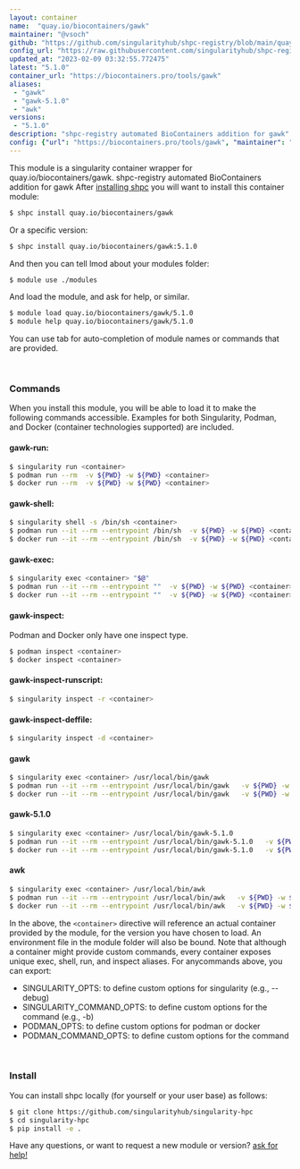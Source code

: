 ```yaml
---
layout: container
name:  "quay.io/biocontainers/gawk"
maintainer: "@vsoch"
github: "https://github.com/singularityhub/shpc-registry/blob/main/quay.io/biocontainers/gawk/container.yaml"
config_url: "https://raw.githubusercontent.com/singularityhub/shpc-registry/main/quay.io/biocontainers/gawk/container.yaml"
updated_at: "2023-02-09 03:32:55.772475"
latest: "5.1.0"
container_url: "https://biocontainers.pro/tools/gawk"
aliases:
 - "gawk"
 - "gawk-5.1.0"
 - "awk"
versions:
 - "5.1.0"
description: "shpc-registry automated BioContainers addition for gawk"
config: {"url": "https://biocontainers.pro/tools/gawk", "maintainer": "@vsoch", "description": "shpc-registry automated BioContainers addition for gawk", "latest": {"5.1.0": "sha256:9d300f3d0a35fb059e3952ce01b3b108d595d0a9e943f156dce7c078bb8617aa"}, "tags": {"5.1.0": "sha256:9d300f3d0a35fb059e3952ce01b3b108d595d0a9e943f156dce7c078bb8617aa"}, "docker": "quay.io/biocontainers/gawk", "aliases": {"gawk": "/usr/local/bin/gawk", "gawk-5.1.0": "/usr/local/bin/gawk-5.1.0", "awk": "/usr/local/bin/awk"}}
---
```


This module is a singularity container wrapper for quay.io/biocontainers/gawk.
shpc-registry automated BioContainers addition for gawk
After [installing shpc](#install) you will want to install this container module:


```bash
$ shpc install quay.io/biocontainers/gawk
```

Or a specific version:

```bash
$ shpc install quay.io/biocontainers/gawk:5.1.0
```

And then you can tell lmod about your modules folder:

```bash
$ module use ./modules
```

And load the module, and ask for help, or similar.

```bash
$ module load quay.io/biocontainers/gawk/5.1.0
$ module help quay.io/biocontainers/gawk/5.1.0
```

You can use tab for auto-completion of module names or commands that are provided.

<br>

### Commands

When you install this module, you will be able to load it to make the following commands accessible.
Examples for both Singularity, Podman, and Docker (container technologies supported) are included.

#### gawk-run:

```bash
$ singularity run <container>
$ podman run --rm  -v ${PWD} -w ${PWD} <container>
$ docker run --rm  -v ${PWD} -w ${PWD} <container>
```

#### gawk-shell:

```bash
$ singularity shell -s /bin/sh <container>
$ podman run --it --rm --entrypoint /bin/sh  -v ${PWD} -w ${PWD} <container>
$ docker run --it --rm --entrypoint /bin/sh  -v ${PWD} -w ${PWD} <container>
```

#### gawk-exec:

```bash
$ singularity exec <container> "$@"
$ podman run --it --rm --entrypoint ""  -v ${PWD} -w ${PWD} <container> "$@"
$ docker run --it --rm --entrypoint ""  -v ${PWD} -w ${PWD} <container> "$@"
```

#### gawk-inspect:

Podman and Docker only have one inspect type.

```bash
$ podman inspect <container>
$ docker inspect <container>
```

#### gawk-inspect-runscript:

```bash
$ singularity inspect -r <container>
```

#### gawk-inspect-deffile:

```bash
$ singularity inspect -d <container>
```


#### gawk

```bash
$ singularity exec <container> /usr/local/bin/gawk
$ podman run --it --rm --entrypoint /usr/local/bin/gawk   -v ${PWD} -w ${PWD} <container> -c " $@"
$ docker run --it --rm --entrypoint /usr/local/bin/gawk   -v ${PWD} -w ${PWD} <container> -c " $@"
```


#### gawk-5.1.0

```bash
$ singularity exec <container> /usr/local/bin/gawk-5.1.0
$ podman run --it --rm --entrypoint /usr/local/bin/gawk-5.1.0   -v ${PWD} -w ${PWD} <container> -c " $@"
$ docker run --it --rm --entrypoint /usr/local/bin/gawk-5.1.0   -v ${PWD} -w ${PWD} <container> -c " $@"
```


#### awk

```bash
$ singularity exec <container> /usr/local/bin/awk
$ podman run --it --rm --entrypoint /usr/local/bin/awk   -v ${PWD} -w ${PWD} <container> -c " $@"
$ docker run --it --rm --entrypoint /usr/local/bin/awk   -v ${PWD} -w ${PWD} <container> -c " $@"
```



In the above, the `<container>` directive will reference an actual container provided
by the module, for the version you have chosen to load. An environment file in the
module folder will also be bound. Note that although a container
might provide custom commands, every container exposes unique exec, shell, run, and
inspect aliases. For anycommands above, you can export:

 - SINGULARITY_OPTS: to define custom options for singularity (e.g., --debug)
 - SINGULARITY_COMMAND_OPTS: to define custom options for the command (e.g., -b)
 - PODMAN_OPTS: to define custom options for podman or docker
 - PODMAN_COMMAND_OPTS: to define custom options for the command

<br>

### Install

You can install shpc locally (for yourself or your user base) as follows:

```bash
$ git clone https://github.com/singularityhub/singularity-hpc
$ cd singularity-hpc
$ pip install -e .
```

Have any questions, or want to request a new module or version? [ask for help!](https://github.com/singularityhub/singularity-hpc/issues)